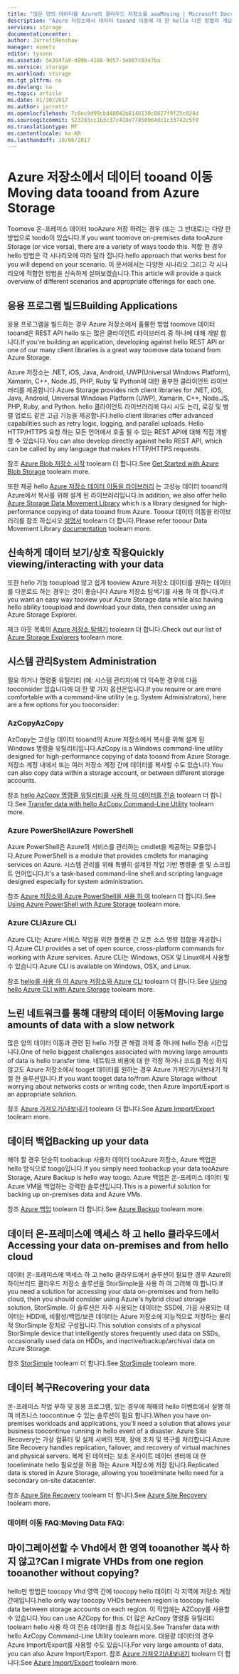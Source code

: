 ```yaml
---
title: "많은 양의 데이터를 Azure의 클라우드 저장소를 aaaMoving | Microsoft Docs"
description: "Azure 저장소에서 데이터 tooand 이동에 대 한 hello 다른 방법의 개요."
services: storage
documentationcenter: 
author: JarrettRenshaw
manager: msmets
editor: tysonn
ms.assetid: 5e3947a9-d99b-4108-9d57-3eb67c03e7ba
ms.service: storage
ms.workload: storage
ms.tgt_pltfrm: na
ms.devlang: na
ms.topic: article
ms.date: 01/30/2017
ms.author: jarrettr
ms.openlocfilehash: 7c8ec9d99cbd48042b8146130c8827f9f25c024d
ms.sourcegitcommit: 523283cc1b3c37c428e77850964dc1c33742c5f0
ms.translationtype: MT
ms.contentlocale: ko-KR
ms.lasthandoff: 10/06/2017
---
```

# <a name="moving-data-tooand-from-azure-storage"></a><span data-ttu-id="87a79-103">Azure 저장소에서 데이터 tooand 이동</span><span class="sxs-lookup"><span data-stu-id="87a79-103">Moving data tooand from Azure Storage</span></span>
<span data-ttu-id="87a79-104">Toomove 온-프레미스 데이터 tooAzure 저장 하려는 경우 (또는 그 반대로)는 다양 한 방법으로 toodo이 있습니다.</span><span class="sxs-lookup"><span data-stu-id="87a79-104">If you want toomove on-premises data tooAzure Storage (or vice versa), there are a variety of ways toodo this.</span></span> <span data-ttu-id="87a79-105">적합 한 경우 hello 방법은 각 시나리오에 따라 달라 집니다.</span><span class="sxs-lookup"><span data-stu-id="87a79-105">hello approach that works best for you will depend on your scenario.</span></span> <span data-ttu-id="87a79-106">이 문서에서는 다양한 시나리오 그리고 각 시나리오에 적합한 방법을 신속하게 살펴보겠습니다.</span><span class="sxs-lookup"><span data-stu-id="87a79-106">This article will provide a quick overview of different scenarios and appropriate offerings for each one.</span></span>

## <a name="building-applications"></a><span data-ttu-id="87a79-107">응용 프로그램 빌드</span><span class="sxs-lookup"><span data-stu-id="87a79-107">Building Applications</span></span>
<span data-ttu-id="87a79-108">응용 프로그램을 빌드하는 경우 Azure 저장소에서 훌륭한 방법 toomove 데이터 tooand은 REST API hello 또는 많은 클라이언트 라이브러리 중 하나에 대해 개발 합니다.</span><span class="sxs-lookup"><span data-stu-id="87a79-108">If you're building an application, developing against hello REST API or one of our many client libraries is a great way toomove data tooand from Azure Storage.</span></span>

<span data-ttu-id="87a79-109">Azure 저장소는 .NET, iOS, Java, Android, UWP(Universal Windows Platform), Xamarin, C++, Node.JS, PHP, Ruby 및 Python에 대한 풍부한 클라이언트 라이브러리를 제공합니다.</span><span class="sxs-lookup"><span data-stu-id="87a79-109">Azure Storage provides rich client libraries for .NET, iOS, Java, Android, Universal Windows Platform (UWP), Xamarin, C++, Node.JS, PHP, Ruby, and Python.</span></span> <span data-ttu-id="87a79-110">hello 클라이언트 라이브러리에 다시 시도 논리, 로깅 및 병렬 업로드 같은 고급 기능을 제공합니다.</span><span class="sxs-lookup"><span data-stu-id="87a79-110">hello client libraries offer advanced capabilities such as retry logic, logging, and parallel uploads.</span></span> <span data-ttu-id="87a79-111">Hello HTTP/HTTPS 요청 하는 모든 언어에서 호출 될 수 있는 REST API에 대해 직접 개발할 수 있습니다.</span><span class="sxs-lookup"><span data-stu-id="87a79-111">You can also develop directly against hello REST API, which can be called by any language that makes HTTP/HTTPS requests.</span></span>

<span data-ttu-id="87a79-112">참조 [Azure Blob 저장소 시작](../blobs/storage-dotnet-how-to-use-blobs.md) toolearn 더 합니다.</span><span class="sxs-lookup"><span data-stu-id="87a79-112">See [Get Started with Azure Blob Storage](../blobs/storage-dotnet-how-to-use-blobs.md) toolearn more.</span></span>

<span data-ttu-id="87a79-113">또한 제공 hello [Azure 저장소 데이터 이동을 라이브러리](https://www.nuget.org/packages/Microsoft.Azure.Storage.DataMovement) 는 고성능 데이터 tooand의 Azure에서 복사를 위해 설계 된 라이브러리입니다.</span><span class="sxs-lookup"><span data-stu-id="87a79-113">In addition, we also offer hello [Azure Storage Data Movement Library](https://www.nuget.org/packages/Microsoft.Azure.Storage.DataMovement) which is a library designed for high-performance copying of data tooand from Azure.</span></span> <span data-ttu-id="87a79-114">Tooour 데이터 이동을 라이브러리를 참조 하십시오 [설명서](https://github.com/Azure/azure-storage-net-data-movement) toolearn 더 합니다.</span><span class="sxs-lookup"><span data-stu-id="87a79-114">Please refer tooour Data Movement Library [documentation](https://github.com/Azure/azure-storage-net-data-movement) toolearn more.</span></span> 

## <a name="quickly-viewinginteracting-with-your-data"></a><span data-ttu-id="87a79-115">신속하게 데이터 보기/상호 작용</span><span class="sxs-lookup"><span data-stu-id="87a79-115">Quickly viewing/interacting with your data</span></span>
<span data-ttu-id="87a79-116">또한 hello 기능 tooupload 않고 쉽게 tooview Azure 저장소 데이터를 원하는 데이터를 다운로드 하는 경우는 것이 좋습니다 Azure 저장소 탐색기를 사용 하 여 합니다.</span><span class="sxs-lookup"><span data-stu-id="87a79-116">If you want an easy way tooview your Azure Storage data while also having hello ability tooupload and download your data, then consider using an Azure Storage Explorer.</span></span>

<span data-ttu-id="87a79-117">체크 아웃 목록의 [Azure 저장소 탐색기](../storage-explorers.md) toolearn 더 합니다.</span><span class="sxs-lookup"><span data-stu-id="87a79-117">Check out our list of [Azure Storage Explorers](../storage-explorers.md) toolearn more.</span></span>

## <a name="system-administration"></a><span data-ttu-id="87a79-118">시스템 관리</span><span class="sxs-lookup"><span data-stu-id="87a79-118">System Administration</span></span>
<span data-ttu-id="87a79-119">필요 하거나 명령줄 유틸리티 (예: 시스템 관리자)에 더 익숙한 경우에 다음 tooconsider 있습니다에 대 한 몇 가지 옵션은입니다.</span><span class="sxs-lookup"><span data-stu-id="87a79-119">If you require or are more comfortable with a command-line utility (e.g. System Administrators), here are a few options for you tooconsider:</span></span>

### <a name="azcopy"></a><span data-ttu-id="87a79-120">AzCopy</span><span class="sxs-lookup"><span data-stu-id="87a79-120">AzCopy</span></span>
<span data-ttu-id="87a79-121">AzCopy는 고성능 데이터 tooand의 Azure 저장소에서 복사를 위해 설계 된 Windows 명령줄 유틸리티입니다.</span><span class="sxs-lookup"><span data-stu-id="87a79-121">AzCopy is a Windows command-line utility designed for high-performance copying of data tooand from Azure Storage.</span></span> <span data-ttu-id="87a79-122">저장소 계정 내에서 또는 여러 저장소 계정 간에 데이터를 복사할 수도 있습니다.</span><span class="sxs-lookup"><span data-stu-id="87a79-122">You can also copy data within a storage account, or between different storage accounts.</span></span>

<span data-ttu-id="87a79-123">참조 [hello AzCopy 명령줄 유틸리티를 사용 하 여 데이터를 전송](storage-use-azcopy.md) toolearn 더 합니다.</span><span class="sxs-lookup"><span data-stu-id="87a79-123">See [Transfer data with hello AzCopy Command-Line Utility](storage-use-azcopy.md) toolearn more.</span></span>

### <a name="azure-powershell"></a><span data-ttu-id="87a79-124">Azure PowerShell</span><span class="sxs-lookup"><span data-stu-id="87a79-124">Azure PowerShell</span></span>
<span data-ttu-id="87a79-125">Azure PowerShell은 Azure의 서비스를 관리하는 cmdlet을 제공하는 모듈입니다.</span><span class="sxs-lookup"><span data-stu-id="87a79-125">Azure PowerShell is a module that provides cmdlets for managing services on Azure.</span></span> <span data-ttu-id="87a79-126">시스템 관리를 위해 특별히 설계된 작업 기반 명령줄 셸 및 스크립트 언어입니다.</span><span class="sxs-lookup"><span data-stu-id="87a79-126">It's a task-based command-line shell and scripting language designed especially for system administration.</span></span>

<span data-ttu-id="87a79-127">참조 [Azure 저장소와 Azure PowerShell을 사용 하 여](storage-powershell-guide-full.md) toolearn 더 합니다.</span><span class="sxs-lookup"><span data-stu-id="87a79-127">See [Using Azure PowerShell with Azure Storage](storage-powershell-guide-full.md) toolearn more.</span></span>

### <a name="azure-cli"></a><span data-ttu-id="87a79-128">Azure CLI</span><span class="sxs-lookup"><span data-stu-id="87a79-128">Azure CLI</span></span>
<span data-ttu-id="87a79-129">Azure CLI는 Azure 서비스 작업을 위한 플랫폼 간 오픈 소스 명령 집합을 제공합니다.</span><span class="sxs-lookup"><span data-stu-id="87a79-129">Azure CLI provides a set of open source, cross-platform commands for working with Azure services.</span></span> <span data-ttu-id="87a79-130">Azure CLI는 Windows, OSX 및 Linux에서 사용할 수 있습니다.</span><span class="sxs-lookup"><span data-stu-id="87a79-130">Azure CLI is available on Windows, OSX, and Linux.</span></span>

<span data-ttu-id="87a79-131">참조 [hello를 사용 하 여 Azure 저장소와 Azure CLI](../storage-azure-cli.md) toolearn 더 합니다.</span><span class="sxs-lookup"><span data-stu-id="87a79-131">See [Using hello Azure CLI with Azure Storage](../storage-azure-cli.md) toolearn more.</span></span>

## <a name="moving-large-amounts-of-data-with-a-slow-network"></a><span data-ttu-id="87a79-132">느린 네트워크를 통해 대량의 데이터 이동</span><span class="sxs-lookup"><span data-stu-id="87a79-132">Moving large amounts of data with a slow network</span></span>
<span data-ttu-id="87a79-133">많은 양의 데이터 이동과 관련 된 hello 가장 큰 해결 과제 중 하나에 hello 전송 시간입니다.</span><span class="sxs-lookup"><span data-stu-id="87a79-133">One of hello biggest challenges associated with moving large amounts of data is hello transfer time.</span></span> <span data-ttu-id="87a79-134">네트워크 비용에 대 한 걱정 하거나 코드를 작성 하지 않고도 Azure 저장소에서 tooget 데이터를 원하는 경우 Azure 가져오기/내보내기 적절 한 솔루션입니다.</span><span class="sxs-lookup"><span data-stu-id="87a79-134">If you want tooget data to/from Azure Storage without worrying about networks costs or writing code, then Azure Import/Export is an appropriate solution.</span></span>

<span data-ttu-id="87a79-135">참조 [Azure 가져오기/내보내기](../storage-import-export-service.md) toolearn 더 합니다.</span><span class="sxs-lookup"><span data-stu-id="87a79-135">See [Azure Import/Export](../storage-import-export-service.md) toolearn more.</span></span>

## <a name="backing-up-your-data"></a><span data-ttu-id="87a79-136">데이터 백업</span><span class="sxs-lookup"><span data-stu-id="87a79-136">Backing up your data</span></span>
<span data-ttu-id="87a79-137">해야 할 경우 단순히 toobackup 사용자 데이터 tooAzure 저장소, Azure 백업은 hello 방식으로 toogo입니다.</span><span class="sxs-lookup"><span data-stu-id="87a79-137">If you simply need toobackup your data tooAzure Storage, Azure Backup is hello way toogo.</span></span> <span data-ttu-id="87a79-138">Azure 백업은 온-프레미스 데이터 및 Azure VM을 백업하는 강력한 솔루션입니다.</span><span class="sxs-lookup"><span data-stu-id="87a79-138">This is a powerful solution for backing up on-premises data and Azure VMs.</span></span>

<span data-ttu-id="87a79-139">참조 [Azure 백업](../../backup/backup-introduction-to-azure-backup.md) toolearn 더 합니다.</span><span class="sxs-lookup"><span data-stu-id="87a79-139">See [Azure Backup](../../backup/backup-introduction-to-azure-backup.md) toolearn more.</span></span>

## <a name="accessing-your-data-on-premises-and-from-hello-cloud"></a><span data-ttu-id="87a79-140">데이터 온-프레미스에 액세스 하 고 hello 클라우드에서</span><span class="sxs-lookup"><span data-stu-id="87a79-140">Accessing your data on-premises and from hello cloud</span></span>
<span data-ttu-id="87a79-141">데이터 온-프레미스에 액세스 하 고 hello 클라우드에서 솔루션이 필요한 경우 Azure의 하이브리드 클라우드 저장소 솔루션을 StorSimple을 사용 하 여 고려해 야 합니다.</span><span class="sxs-lookup"><span data-stu-id="87a79-141">If you need a solution for accessing your data on-premises and from hello cloud, then you should consider using Azure's hybrid cloud storage solution, StorSimple.</span></span> <span data-ttu-id="87a79-142">이 솔루션은 자주 사용되는 데이터는 SSD에, 가끔 사용되는 데이터는 HDD에, 비활성/백업/보관 데이터는 Azure 저장소에 지능적으로 저장하는 물리적 StorSimple 장치로 구성됩니다.</span><span class="sxs-lookup"><span data-stu-id="87a79-142">This solution consists of a physical StorSimple device that intelligently stores frequently used data on SSDs, occasionally used data on HDDs, and inactive/backup/archival data on Azure Storage.</span></span>

<span data-ttu-id="87a79-143">참조 [StorSimple](../../storsimple/storsimple-overview.md) toolearn 더 합니다.</span><span class="sxs-lookup"><span data-stu-id="87a79-143">See [StorSimple](../../storsimple/storsimple-overview.md) toolearn more.</span></span>

## <a name="recovering-your-data"></a><span data-ttu-id="87a79-144">데이터 복구</span><span class="sxs-lookup"><span data-stu-id="87a79-144">Recovering your data</span></span>
<span data-ttu-id="87a79-145">온-프레미스 작업 부하 및 응용 프로그램, 있는 경우에 재해의 hello 이벤트에서 실행 하 여 비즈니스 toocontinue 수 있는 솔루션이 필요 합니다.</span><span class="sxs-lookup"><span data-stu-id="87a79-145">When you have on-premises workloads and applications, you'll need a solution that allows your business toocontinue running in hello event of a disaster.</span></span> <span data-ttu-id="87a79-146">Azure Site Recovery는 가상 컴퓨터 및 실제 서버의 복제, 장애 조치 및 복구를 처리합니다.</span><span class="sxs-lookup"><span data-stu-id="87a79-146">Azure Site Recovery handles replication, failover, and recovery of virtual machines and physical servers.</span></span> <span data-ttu-id="87a79-147">복제 된 데이터는 보조 온사이트 데이터 센터에 대 한 tooeliminate hello 필요성을 허용 하는 Azure 저장소에 저장 됩니다.</span><span class="sxs-lookup"><span data-stu-id="87a79-147">Replicated data is stored in Azure Storage, allowing you tooeliminate hello need for a secondary on-site datacenter.</span></span>

<span data-ttu-id="87a79-148">참조 [Azure Site Recovery](../../site-recovery/site-recovery-overview.md) toolearn 더 합니다.</span><span class="sxs-lookup"><span data-stu-id="87a79-148">See [Azure Site Recovery](../../site-recovery/site-recovery-overview.md) toolearn more.</span></span>
### <a name="moving-data-faq"></a><span data-ttu-id="87a79-149">데이터 이동 FAQ:</span><span class="sxs-lookup"><span data-stu-id="87a79-149">Moving Data FAQ:</span></span>
## <a name="can-i-migrate-vhds-from-one-region-tooanother-without-copying"></a><span data-ttu-id="87a79-150">마이그레이션할 수 Vhd에서 한 영역 tooanother 복사 하지 않고?</span><span class="sxs-lookup"><span data-stu-id="87a79-150">Can I migrate VHDs from one region tooanother without copying?</span></span>
<span data-ttu-id="87a79-151">hello만 방법은 toocopy Vhd 영역 간에 toocopy hello 데이터 각 지역에 저장소 계정 간에입니다.</span><span class="sxs-lookup"><span data-stu-id="87a79-151">hello only way toocopy VHDs between region is toocopy hello data between storage accounts on each region.</span></span> <span data-ttu-id="87a79-152">이 작업에는 AZCopy를 사용할 수 있습니다.</span><span class="sxs-lookup"><span data-stu-id="87a79-152">You can use AZCopy for this.</span></span> <span data-ttu-id="87a79-153">더 많은 AzCopy 명령줄 유틸리티 toolearn hello 사용 하 여 전송 데이터를 참조 하십시오.</span><span class="sxs-lookup"><span data-stu-id="87a79-153">See Transfer data with hello AzCopy Command-Line Utility toolearn more.</span></span> <span data-ttu-id="87a79-154">대용량 데이터의 경우 Azure Import/Export를 사용할 수도 있습니다.</span><span class="sxs-lookup"><span data-stu-id="87a79-154">For very large amounts of data, you can also Azure Import/Export.</span></span> <span data-ttu-id="87a79-155">참조 [Azure 가져오기/내보내기](https://docs.microsoft.com/en-us/azure/storage/storage-import-export-service) toolearn 더 합니다.</span><span class="sxs-lookup"><span data-stu-id="87a79-155">See [Azure Import/Export](https://docs.microsoft.com/en-us/azure/storage/storage-import-export-service) toolearn more.</span></span>
